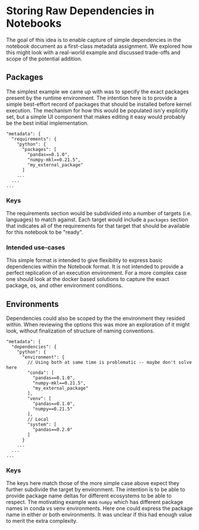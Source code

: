 # Storing Raw Dependencies in Notebooks

The goal of this idea is to enable capture of simple dependencies in the notebook document
as a first-class metadata assignment. We explored how this might look with a real-world
example and discussed trade-offs and scope of the potential addition.

## Packages

The simplest example we came up with was to specify the exact packages present by the
runtime environment. The intention here is to provide a simple best-effort record of
packages that should be installed before kernel execution. The mechanism for how this
would be populated isn'y explicitly set, but a simple UI component that makes editing it
easy would probably be the best initial implementation.

    "metadata": {
      "requirements": {
        "python": {
          "packages": [
            "pandas==0.1.0",
            "numpy-mkl==0.21.5",
            "my_external_package"
          ]
        ...
      ...
    ...
    
### Keys
The requirements section would be subdivided into a number of targets (i.e. languages) to match against.
Each target would include a `packages` section that indicates all of the requirements for that target
that should be available for this notebook to be "ready".

### Intended use-cases
This simple format is intended to give flexibility to express basic dependencies within the Notebook format.
It is not intended to provide a perfect replication of an execution environment. For a more complex case
one should look at the docker based solutions to capture the exact package, os, and other environment
conditions.

## Environments

Dependencies could also be scoped by the the environment they resided within. When reviewing the options
this was more an exploration of it might look, without finalization of structure of naming conventions.

    "metadata": { 
      "dependencies": {
        "python": {
          "environment": {
            // Using both at same time is problematic -- maybe don't solve here
            "conda": [
              "pandas==0.1.0",
              "numpy-mkl==0.21.5",
              "my_external_package"
            ],
            "venv": [
              "pandas==0.1.0",
              "numpy==0.21.5"
            ],
            // Local
            "system": [
              "pandas==0.2.0"
            ]
          }
        ...
      ...
    ...

### Keys
The keys here match those of the more simple case above expect they further subdivide the target by environment.
The intention is to be able to provide package name deltas for different ecosystems to be able to respect.
The motivating example was `numpy` which has different package names in conda vs venv environments. Here one
could express the package name in either or both environments. It was unclear if this had enough value to merit
the extra complexity.
